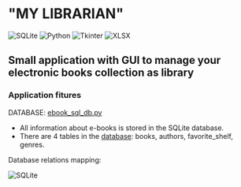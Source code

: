 # "MY LIBRARIAN"

![SQLite](https://img.shields.io/badge/sqlite-%2307405e.svg?style=for-the-badge&logo=sqlite&logoColor=white) ![Python](https://img.shields.io/badge/python-3670A0?style=for-the-badge&logo=python&logoColor=ffdd54)
![Tkinter](https://img.shields.io/badge/TKINTER-9cf/?style=for-the-badge&color=9cf&logo=python)
![XLSX](https://img.shields.io/badge/-xlsxwriter-9cf/?style=for-the-badge&color=orange&logo=python)

## Small application with GUI to manage your electronic books collection as library

### Application fitures

DATABASE: [ebook_sql_db.py](https://github.com/ViolinaS/my-librarian/blob/main/ebook_sql_db.py)

* All information about e-books is stored in the SQLite database.
* There are 4 tables in the [database](https://github.com/ViolinaS/my-librarian/blob/main/ebook_sql_db.py): books, authors, favorite_shelf, genres.

Database relations mapping:

![SQLite](https://github.com/ViolinaS/my-librarian/blob/c816f707e097f7741aff29a723896530545e4c60/media/my-librarian.png)
